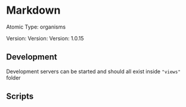 # Markdown

Atomic Type: organisms

Version: Version: Version: 1.0.15

## Development

Development servers can be started and should all exist inside `"views"` folder

## Scripts
